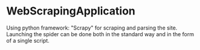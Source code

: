 # WebScrapingApplication
Using python framework: "Scrapy" for scraping and parsing the site. Launching the spider can be done both in the standard way and in the form of a single script.
